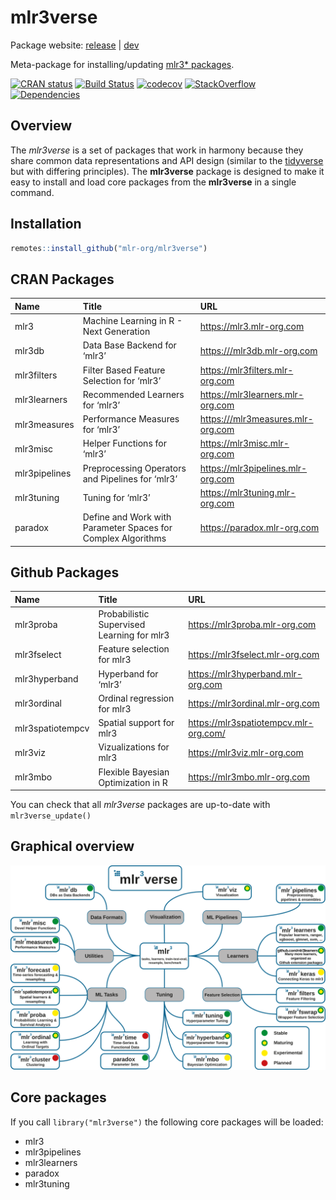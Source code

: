 
# mlr3verse

Package website: [release](https://mlr3.mlr-org.com/) |
[dev](https://mlr3.mlr-org.com/dev)

Meta-package for installing/updating [mlr3\*
packages](https://github.com/mlr-org/mlr3/wiki/Extension-Packages).

[![CRAN
status](https://www.r-pkg.org/badges/version/mlr3verse)](https://cran.r-project.org/package=mlr3verse)
[![Build
Status](https://img.shields.io/travis/mlr-org/mlr3verse/master?label=Linux&logo=travis&style=flat-square)](https://travis-ci.org/mlr-org/mlr3verse)
[![codecov](https://codecov.io/gh/mlr-org/mlr3verse/branch/master/graph/badge.svg)](https://codecov.io/gh/mlr-org/mlr3verse)
[![StackOverflow](https://img.shields.io/badge/stackoverflow-mlr3-orange.svg)](https://stackoverflow.com/questions/tagged/mlr3)
[![Dependencies](https://tinyverse.netlify.com/badge/mlr3verse)](https://cran.r-project.org/package=mlr3verse)

## Overview

The *mlr3verse* is a set of packages that work in harmony because they
share common data representations and API design (similar to the
[tidyverse](https://tidyverse.tidyverse.org/) but with differing
principles). The **mlr3verse** package is designed to make it easy to
install and load core packages from the **mlr3verse** in a single
command.

## Installation

``` r
remotes::install_github("mlr-org/mlr3verse")
```

## CRAN Packages

| Name          | Title                                                        | URL                                 |
| :------------ | :----------------------------------------------------------- | :---------------------------------- |
| mlr3          | Machine Learning in R - Next Generation                      | <https://mlr3.mlr-org.com>          |
| mlr3db        | Data Base Backend for ‘mlr3’                                 | <https:///mlr3db.mlr-org.com>       |
| mlr3filters   | Filter Based Feature Selection for ‘mlr3’                    | <https://mlr3filters.mlr-org.com>   |
| mlr3learners  | Recommended Learners for ‘mlr3’                              | <https://mlr3learners.mlr-org.com>  |
| mlr3measures  | Performance Measures for ‘mlr3’                              | <https:///mlr3measures.mlr-org.com> |
| mlr3misc      | Helper Functions for ‘mlr3’                                  | <https://mlr3misc.mlr-org.com>      |
| mlr3pipelines | Preprocessing Operators and Pipelines for ‘mlr3’             | <https://mlr3pipelines.mlr-org.com> |
| mlr3tuning    | Tuning for ‘mlr3’                                            | <https://mlr3tuning.mlr-org.com>    |
| paradox       | Define and Work with Parameter Spaces for Complex Algorithms | <https://paradox.mlr-org.com>       |

## Github Packages

| Name             | Title                                      | URL                                     |
| :--------------- | :----------------------------------------- | :-------------------------------------- |
| mlr3proba        | Probabilistic Supervised Learning for mlr3 | <https://mlr3proba.mlr-org.com>         |
| mlr3fselect      | Feature selection for mlr3                 | <https://mlr3fselect.mlr-org.com>       |
| mlr3hyperband    | Hyperband for ‘mlr3’                       | <https://mlr3hyperband.mlr-org.com>     |
| mlr3ordinal      | Ordinal regression for mlr3                | <https://mlr3ordinal.mlr-org.com>       |
| mlr3spatiotempcv | Spatial support for mlr3                   | <https://mlr3spatiotempcv.mlr-org.com/> |
| mlr3viz          | Vizualizations for mlr3                    | <https://mlr3viz.mlr-org.com>           |
| mlr3mbo          | Flexible Bayesian Optimization in R        | <https://mlr3mbo.mlr-org.com>           |

You can check that all *mlr3verse* packages are up-to-date with
`mlr3verse_update()`

## Graphical overview

<a href="https://raw.githubusercontent.com/mlr-org/mlr3/master/man/figures/mlr3verse.svg?sanitize=true"><img src="https://raw.githubusercontent.com/mlr-org/mlr3/master/man/figures/mlr3verse.svg?sanitize=true" /></a>

## Core packages

If you call `library("mlr3verse")` the following core packages will be
loaded:

  - mlr3
  - mlr3pipelines
  - mlr3learners
  - paradox
  - mlr3tuning
